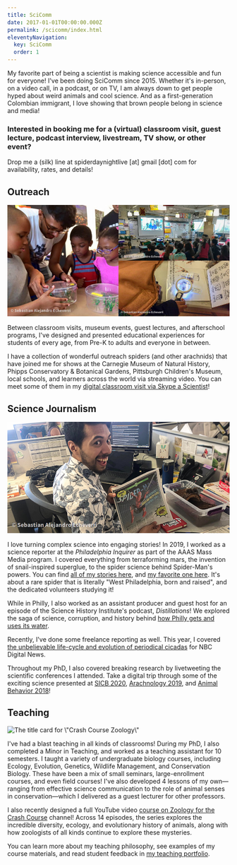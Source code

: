 ```yaml
---
title: SciComm
date: 2017-01-01T00:00:00.000Z
permalink: /scicomm/index.html
eleventyNavigation:
  key: SciComm
  order: 1
---
```

My favorite part of being a scientist is making science accessible and fun for everyone! I've been doing SciComm since 2015. Whether it's in-person, on a video call, in a podcast, or on TV, I am always down to get people hyped about weird animals and cool science. And as a first-generation Colombian immigrant, I love showing that brown people belong in science and media!

### **Interested in booking me for a (virtual) classroom visit, guest lecture, podcast interview, livestream, TV show, or other event?**

Drop me a (silk) line at spiderdaynightlive \[at] gmail \[dot] com for availability, rates, and details!

## Outreach

![](/static/img/outreach.jpg "Three photos arranged in a collage. On the left, Sebastian shows three children an enclosure with a beetle. On the top right, students watch a projector screen, where Sebastian is delivering a virtual spider show. In the bottom right, a child looks at a jumping spider under a magnifying lens.")

Between classroom visits, museum events, guest lectures, and afterschool programs, I've designed and presented educational experiences for students of every age, from Pre-K to adults and everyone in between. 

I have a collection of wonderful outreach spiders (and other arachnids) that have joined me for shows at the Carnegie Museum of Natural History, Phipps Conservatory & Botanical Gardens, Pittsburgh Children's Museum, local schools, and learners across the world via streaming video. You can meet some of them in my [digital classroom visit via Skype a Scientist](https://www.youtube.com/watch?v=ihsniD3OR7g&list=PL8tSTx4kQ65mLlIegtZijwPdBsm3haGYj&index=5)!

## Science Journalism

![The tarantula's name is Isabel, btw.](/static/img/20190717-img_8396.jpg "Sebastian in the Philly Inquirer newsroom, holding an issue of his story on Spider-Man's powers. On the table is his pet tarantula.")

I love turning complex science into engaging stories! In 2019, I worked as a science reporter at the *Philadelphia Inquirer* as part of the AAAS Mass Media program. I covered everything from terraforming mars, the invention of snail-inspired superglue, to the spider science behind Spider-Man's powers. You can find [all of my stories here](https://www.inquirer.com/author/echeverri_sebastian/), and [my favorite one here](https://www.inquirer.com/science/volunteer-scientists-philadelphia-rare-pennsylvanian-purseweb-spider-mystery-animal-atypus-snetsingeri-20190824.html). It's about a rare spider that is literally "West Philadelphia, born and raised", and the dedicated volunteers studying it!

While in Philly, I also worked as an assistant producer and guest host for an episode of the Science History Institute's podcast, *Distillations*! We explored the saga of science, corruption, and history behind [how Philly gets and uses its water](https://www.sciencehistory.org/distillations/podcast/how-philadelphias-water-pollution-problems-shaped-the-city).

Recently, I've done some freelance reporting as well. This year, I covered [the unbelievable life-cycle and evolution of periodical cicadas](https://www.nbcnews.com/science/science-news/get-ready-brood-x-every-17-years-cicada-swarm-coming-rcna429) for NBC Digital News.

Throughout my PhD, I also covered breaking research by livetweeting the scientific conferences I attended. Take a digital trip through some of the exciting science presented at [SICB 2020](http://bit.do/SAE-SICB2020-Tweets), [Arachnology 2019](http://bit.do/SAE-Arachno19-Tweet), and [Animal Behavior 2018](http://bit.do/SAE-ABS2018-Tweets)!

## Teaching

![](/static/img/cc-zoo.jpg "The title card for \\\"Crash Course Zoology\\\"")

I've had a blast teaching in all kinds of classrooms! During my PhD, I also completed a Minor in Teaching, and worked as a teaching assistant for 10 semesters. I taught a variety of undergraduate biology courses, including Ecology, Evolution, Genetics, Wildlife Management, and Conservation Biology. These have been a mix of small seminars, large-enrollment courses, and even field courses! I've also developed 4 lessons of my own⁠—ranging from effective science communication to the role of animal senses in conservation⁠—which I delivered as a guest lecturer for other professors. 

I also recently designed a full YouTube video [course on Zoology for the Crash Course](https://www.youtube.com/watch?v=ipOoEmrm4pI&list=PL8dPuuaLjXtNRgJI4gHRLFtOD_r4hfJaF) channel! Across 14 episodes, the series explores the incredible diversity, ecology, and evolutionary history of animals, along with how zoologists of all kinds continue to explore these mysteries.

You can learn more about my teaching philosophy, see examples of my course materials, and read student feedback in [my teaching portfolio](https://drive.google.com/file/d/1cBVH9k1tu4Z6eVYAyYGGpq5pKoPoyZ9Y/view?usp=sharing).